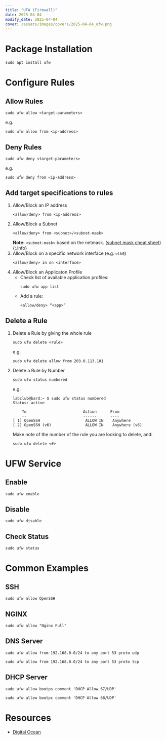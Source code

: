 ```yaml
---
title: "UFW (Firewall)"
date: 2025-04-04
modify_date: 2025-04-04
cover: /assets/images/covers/2025-04-04_ufw.png
---
```


# Package Installation

```
sudo apt install ufw
```

# Configure Rules

## Allow Rules

```
sudo ufw allow <target-parameters>
```

e.g.
```
sudo ufw allow from <ip-address>
```

## Deny Rules

```
sudo ufw deny <target-parameters>
```

e.g.
```
sudo ufw deny from <ip-address>
```

## Add target specifications to rules

1. Allow/Block an IP address
    ```
    <allow/deny> from <ip-address>
    ```
1. Allow/Block a Subnet
    ```
    <allow/deny> from <subnet>/<subnet-mask>
    ```
    **Note:** `<subnet-mask>` based on the netmask. ([subnet mask cheat sheet](https://dnsmadeeasy.com/support/subnet))
    {:.info}
1. Allow/Block on a specific network interface (e.g. `eth0`)
    ```
    <allow/deny> in on <interface>
    ```
1. Allow/Block an Applicaton Profile
    - Check list of available application profiles:
        ```
        sudo ufw app list
        ```
    - Add a rule:
        ```
        <allow/deny> “<app>”
        ```

## Delete a Rule

1. Delete a Rule by giving the whole rule
    ```
    sudo ufw delete <rule>
    ```

    e.g.
    ```
    sudo ufw delete allow from 203.0.113.101
    ```
1. Delete a Rule by Number
    ```
    sudo ufw status numbered
    ```

    e.g.
    ```
    labclub@bard:~ $ sudo ufw status numbered
    Status: active

        To                         Action      From
        --                         ------      ----
    [ 1] OpenSSH                    ALLOW IN    Anywhere                  
    [ 2] OpenSSH (v6)               ALLOW IN    Anywhere (v6)
    ```

    Make note of the number of the rule you are looking to delete, and:
    ```
    sudo ufw delete <#>
    ```

# UFW Service

## Enable

```
sudo ufw enable
```

## Disable

```
sudo ufw disable
```

## Check Status

```
sudo ufw status
```

# Common Examples

## SSH

```
sudo ufw allow OpenSSH
```

## NGINX

```
sudo ufw allow "Nginx Full"
```

## DNS Server

```
sudo ufw allow from 192.168.0.0/24 to any port 53 proto udp
```
```
sudo ufw allow from 192.168.0.0/24 to any port 53 proto tcp
```

## DHCP Server

```
sudo ufw allow bootps comment 'DHCP Allow 67/UDP'
```
```
sudo ufw allow bootpc comment 'DHCP Allow 68/UDP'
```

# Resources

- [Digital Ocean](https://www.digitalocean.com/community/tutorials/ufw-essentials-common-firewall-rules-and-commands)